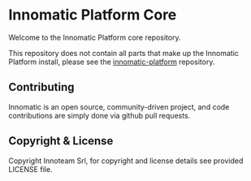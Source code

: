 # Innomatic Platform Core
Welcome to the Innomatic Platform core repository.

This repository does not contain all parts that make up the Innomatic Platform install, please see the [innomatic-platform](https://github.com/innomatic/innomatic-platform) repository.

## Contributing
Innomatic is an open source, community-driven project, and code contributions are simply done via github pull requests.

## Copyright & License
Copyright Innoteam Srl, for copyright and license details see provided LICENSE file.
